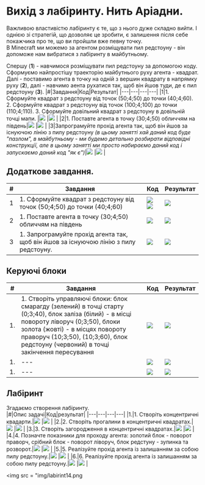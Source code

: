 # Вихід з лабіринту. Нить Аріадни.
Важливою властивістю лабіринту є те, що з нього дуже складно вийти. І однією зі стратегій, що дозволяє це зробити, є залишення після себе покажчика про те, що ви пройшли вже певну точку.  
В Minecraft ми можемо за агентом розміщувати пил редстоуну - він допоможе нам вибратися з лабіринту в майбутньому.

Спершу (**1**) - навчимося розміщувати пил редстоуну за допомогою коду. Сформуємо найпростішу траекторію майбутнього руху агента - квадрат. Далі - поставимо агента в точку на одній з вершин квадрату в напрямку руху (**2**), далі - навчимо аента рухатися так, щоб він йшов туди, де є пил редстоуну (**3**).
|#|Завдання|Код|Результат|
|---|---|---|---|
|1|1. Сформуйте квадрат з редстоуну від точок (50;4;50) до точки (40;4;60). 2. Сформуйте квадрат з редстоуну від точок (100;4;100) до точки (110;4;110). 3. Сформуйте довільний квадрат з редстоуну в довільній точці мапи. |<img src = "img/thread01.png"> |<img src = "img/thread02.png">  |
|2|1. Поставте агента в точку (30;4;50) обличчям на південь|<img src = "img/thread04_2.png"> |<img src = "img/thread03.png">  |
|3|Запрограмуйте прохід агента так, щоб він йшов за існуючою лінію з пилу редстоуну _(в цьому занятті хай даний код буде "пазлом", в майбутньому - ми будемо детально розбирати відповідні конструкції, але в цьому занятті ми просто набираємо даний код і запускаємо даний код "як є")_|<img src = "img/labirint14.png"> |<img src = "img/thread05.gif">  |
 

## Додаткове завдання.

|#|Завдання|Код|Результат|
|---|---|---|---|
|1|1. Сформуйте квадрат з редстоуну від точок (50;4;50) до точки (40;4;60)|<img src = "img/thread06.png"><br><img src = "img/thread07.png"> |<img src = "img/thread07_02.png">    |
|2|1. Поставте агента в точку (30;4;50) обличчям на південь|<img src = "img/thread04.png"> |<img src = "img/thread03.png">  |
|3|1. Запрограмуйте прохід агента так, щоб він йшов за існуючою лінію з пилу редстоуну.|<img src = "img/labirint14.png"> |<img src = "img/thread05.gif">  |


## Керуючі блоки
|#|Завдання|Код|Результат|
|---|---|---|---|
|1. |1. Створіть управляючі блоки: блок смарагду (зелений) в точці старту (0;3;40), блок заліза (білий) - в місці повороту ліворуч (0;3;50), блоки золота (жовті) - в місцях повороту праворуч (10;3;50), (10;3;60), блок редстоуну (червоний) в точці закінчення пересування |<img src = "img/thread08.png">|<img src = "img/thread09.png"> |
|1. |---|<img src = "img/thread10.png">|<img src = "img/thread11.gif"> |
|1. |---|<img src = "img/labirint14.png">|<img src = "img/thread11.gif"> |



 



## Лабіринт
Згадаємо створення лабіринту.  
|#|Опис задачі|Код|результат|
|---|---|---|---|
|1.|1. Створіть концентричні квадарти.|<img src = "img/labirint02.png">  |<img src = "img/labirint08.png">  |
|2.|2. Створіть прогалини в концентричні квадратах.|<img src = "img/labirint03.png">  |<img src = "img/labirint09.png">  |
|3.|3. Створіть загородження в концентричні квадратах.|<img src = "img/labirint04.png">  |<img src = "img/labirint10.png">  |
|4.|4. Позначте показники для проходу агента: золотий блок - поворот праворч, срібний блок - поворот ліворуч, блок редстуну - зупинка та розворот.|<img src = "img/labirint05.png">  |<img src = "img/labirint11.png">  |
|5.|5. Реалізуйте прохід агента із залишанням за собою пилу редстоуну.|<img src = "img/labirint06.png">  |<img src = "img/labirint12.gif">  |
|6.|6. Реалізуйте прохід агента із залишанням за собою пилу редстоуну.|<img src = "img/labirint14.png">  |<img src = "img/labirint13.gif">  |

<img src = "img/labirint14.png  